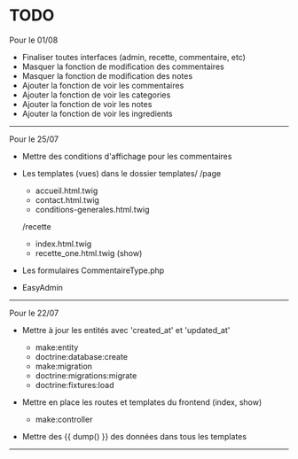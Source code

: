 # TODO

Pour le 01/08

- Finaliser toutes interfaces (admin, recette, commentaire, etc)
- Masquer la fonction de modification des commentaires
- Masquer la fonction de modification des notes
- Ajouter la fonction de voir les commentaires
- Ajouter la fonction de voir les categories
- Ajouter la fonction de voir les notes
- Ajouter la fonction de voir les ingredients

---

Pour le 25/07

- Mettre des conditions d'affichage pour les commentaires
- Les templates (vues) dans le dossier templates/
  /page
    - accueil.html.twig
    - contact.html.twig
    - conditions-generales.html.twig

  /recette
    - index.html.twig
    - recette_one.html.twig (show)

- Les formulaires 
    CommentaireType.php

- EasyAdmin

--- 

Pour le 22/07

- Mettre à jour les entités avec 'created_at' et 'updated_at'
  - make:entity
  - doctrine:database:create
  - make:migration
  - doctrine:migrations:migrate
  - doctrine:fixtures:load

- Mettre en place les routes et templates du frontend (index, show)
  - make:controller
- Mettre des {{ dump() }} des données dans tous les templates

---